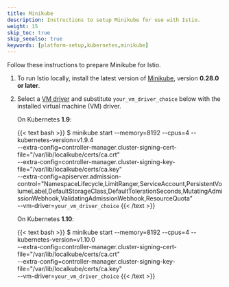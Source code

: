 ```yaml
---
title: Minikube
description: Instructions to setup Minikube for use with Istio.
weight: 15
skip_toc: true
skip_seealso: true
keywords: [platform-setup,kubernetes,minikube]
---
```


Follow these instructions to prepare Minikube for Istio.

1. To run Istio locally, install the latest version of
   [Minikube](https://kubernetes.io/docs/setup/minikube/), version **0.28.0 or
   later**.

1. Select a
   [VM driver](https://kubernetes.io/docs/setup/minikube/#quickstart)
   and substitute `your_vm_driver_choice` below with the installed virtual
   machine (VM) driver.

    On Kubernetes **1.9**:

    {{< text bash >}}
    $ minikube start --memory=8192 --cpus=4 --kubernetes-version=v1.9.4 \
        --extra-config=controller-manager.cluster-signing-cert-file="/var/lib/localkube/certs/ca.crt" \
        --extra-config=controller-manager.cluster-signing-key-file="/var/lib/localkube/certs/ca.key" \
        --extra-config=apiserver.admission-control="NamespaceLifecycle,LimitRanger,ServiceAccount,PersistentVolumeLabel,DefaultStorageClass,DefaultTolerationSeconds,MutatingAdmissionWebhook,ValidatingAdmissionWebhook,ResourceQuota" \
        --vm-driver=`your_vm_driver_choice`
    {{< /text >}}

    On Kubernetes **1.10**:

    {{< text bash >}}
    $ minikube start --memory=8192 --cpus=4 --kubernetes-version=v1.10.0 \
        --extra-config=controller-manager.cluster-signing-cert-file="/var/lib/localkube/certs/ca.crt" \
        --extra-config=controller-manager.cluster-signing-key-file="/var/lib/localkube/certs/ca.key" \
        --vm-driver=`your_vm_driver_choice`
    {{< /text >}}
